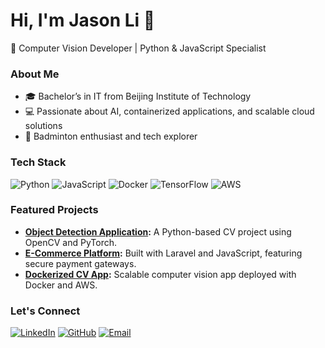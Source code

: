 # Hi, I'm Jason Li 👋
🚀 Computer Vision Developer | Python & JavaScript Specialist

### About Me
- 🎓 Bachelor’s in IT from Beijing Institute of Technology
- 💻 Passionate about AI, containerized applications, and scalable cloud solutions
- 🏸 Badminton enthusiast and tech explorer

### Tech Stack
![Python](https://img.shields.io/badge/Python-3776AB?style=flat&logo=python&logoColor=white)
![JavaScript](https://img.shields.io/badge/JavaScript-F7DF1E?style=flat&logo=javascript&logoColor=black)
![Docker](https://img.shields.io/badge/Docker-2496ED?style=flat&logo=docker&logoColor=white)
![TensorFlow](https://img.shields.io/badge/TensorFlow-FF6F00?style=flat&logo=tensorflow&logoColor=white)
![AWS](https://img.shields.io/badge/AWS-232F3E?style=flat&logo=amazon-aws&logoColor=white)

### Featured Projects
- **[Object Detection Application](https://github.com/jasonli96/object-detection):** A Python-based CV project using OpenCV and PyTorch.
- **[E-Commerce Platform](https://github.com/jasonli96/ecommerce-platform):** Built with Laravel and JavaScript, featuring secure payment gateways.
- **[Dockerized CV App](https://github.com/jasonli96/dockerized-cv-app):** Scalable computer vision app deployed with Docker and AWS.

### Let's Connect
[![LinkedIn](https://img.shields.io/badge/LinkedIn-0A66C2?style=flat&logo=linkedin&logoColor=white)](https://linkedin.com/in/jasonli)
[![GitHub](https://img.shields.io/badge/GitHub-181717?style=flat&logo=github&logoColor=white)](https://github.com/jasonli96)
[![Email](https://img.shields.io/badge/Email-D14836?style=flat&logo=gmail&logoColor=white)](mailto:jasonli96@outlook.com)
